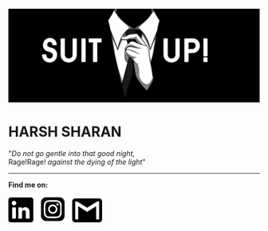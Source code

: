 ![Me](suitUp.jpeg)

# HARSH SHARAN
"_Do not go gentle into that good night,_<br> 
Rage!Rage! _against the dying of the light_"
___
__Find me on:__

[<img src="lin.png" alt="LinkedIn" width="50"/>](https://www.linkedin.com/in/harsh-sharan/)    [<img src="instaa.png" alt="Insta" width="70"/>](https://www.instagram.com/harsh__sharan/)    [<img src="gmail1.png" alt="Mail" width="60"/>](mailto:sharanharsh8844@gmail.com)
<!-- [Harsh's github stats](https://github-readme-stats.vercel.app/api?username=sharan8844&show_icons=true&theme=gruvbox&hide=stars,prs,issues)

